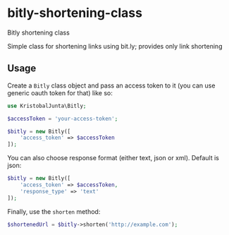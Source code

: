 bitly-shortening-class
=================

Bitly shortening class

Simple class for shortening links using bit.ly; provides only link shortening

## Usage

Create a `Bitly` class object and pass an access token to it (you can use generic oauth token for that) like so:

```php
use KristobalJunta\Bitly;

$accessToken = 'your-access-token';

$bitly = new Bitly([
    'access_token' => $accessToken
]);
```

You can also choose response format (either text, json or xml). Default is json:

```php
$bitly = new Bitly([
    'access_token' => $accessToken,
    'response_type' => 'text'
]);
```

Finally, use the `shorten` method:

```php
$shortenedUrl = $bitly->shorten('http://example.com');
```

